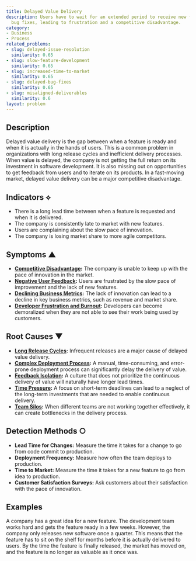 ```yaml
---
title: Delayed Value Delivery
description: Users have to wait for an extended period to receive new features or
  bug fixes, leading to frustration and a competitive disadvantage.
category:
- Business
- Process
related_problems:
- slug: delayed-issue-resolution
  similarity: 0.65
- slug: slow-feature-development
  similarity: 0.65
- slug: increased-time-to-market
  similarity: 0.65
- slug: delayed-bug-fixes
  similarity: 0.65
- slug: misaligned-deliverables
  similarity: 0.6
layout: problem
---
```


## Description
Delayed value delivery is the gap between when a feature is ready and when it is actually in the hands of users. This is a common problem in organizations with long release cycles and inefficient delivery processes. When value is delayed, the company is not getting the full return on its investment in software development. It is also missing out on opportunities to get feedback from users and to iterate on its products. In a fast-moving market, delayed value delivery can be a major competitive disadvantage.

## Indicators ⟡
- There is a long lead time between when a feature is requested and when it is delivered.
- The company is consistently late to market with new features.
- Users are complaining about the slow pace of innovation.
- The company is losing market share to more agile competitors.

## Symptoms ▲
- **[Competitive Disadvantage](competitive-disadvantage.md):** The company is unable to keep up with the pace of innovation in the market.
- **[Negative User Feedback](negative-user-feedback.md):** Users are frustrated by the slow pace of improvement and the lack of new features.
- **[Declining Business Metrics](declining-business-metrics.md):** The lack of innovation can lead to a decline in key business metrics, such as revenue and market share.
- **[Developer Frustration and Burnout](developer-frustration-and-burnout.md):** Developers can become demoralized when they are not able to see their work being used by customers.

## Root Causes ▼
- **[Long Release Cycles](long-release-cycles.md):** Infrequent releases are a major cause of delayed value delivery.
- **[Complex Deployment Process](complex-deployment-process.md):** A manual, time-consuming, and error-prone deployment process can significantly delay the delivery of value.
- **[Feedback Isolation](feedback-isolation.md):** A culture that does not prioritize the continuous delivery of value will naturally have longer lead times.
- **[Time Pressure](time-pressure.md):** A focus on short-term deadlines can lead to a neglect of the long-term investments that are needed to enable continuous delivery.
- **[Team Silos](team-silos.md):** When different teams are not working together effectively, it can create bottlenecks in the delivery process.

## Detection Methods ○
- **Lead Time for Changes:** Measure the time it takes for a change to go from code commit to production.
- **Deployment Frequency:** Measure how often the team deploys to production.
- **Time to Market:** Measure the time it takes for a new feature to go from idea to production.
- **Customer Satisfaction Surveys:** Ask customers about their satisfaction with the pace of innovation.

## Examples
A company has a great idea for a new feature. The development team works hard and gets the feature ready in a few weeks. However, the company only releases new software once a quarter. This means that the feature has to sit on the shelf for months before it is actually delivered to users. By the time the feature is finally released, the market has moved on, and the feature is no longer as valuable as it once was.
